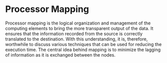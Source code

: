 # Processor Mapping

Processor mapping is the logical organization and management of the computing elements to bring the more transparent output of the data. It ensures that the information recorded from the source is correctly translated to the destination. With this understanding, it is, therefore, worthwhile to discuss various techniques that can be used for reducing the execution time. The central idea behind mapping is to minimize the lagging of information as it is exchanged between the nodes.
